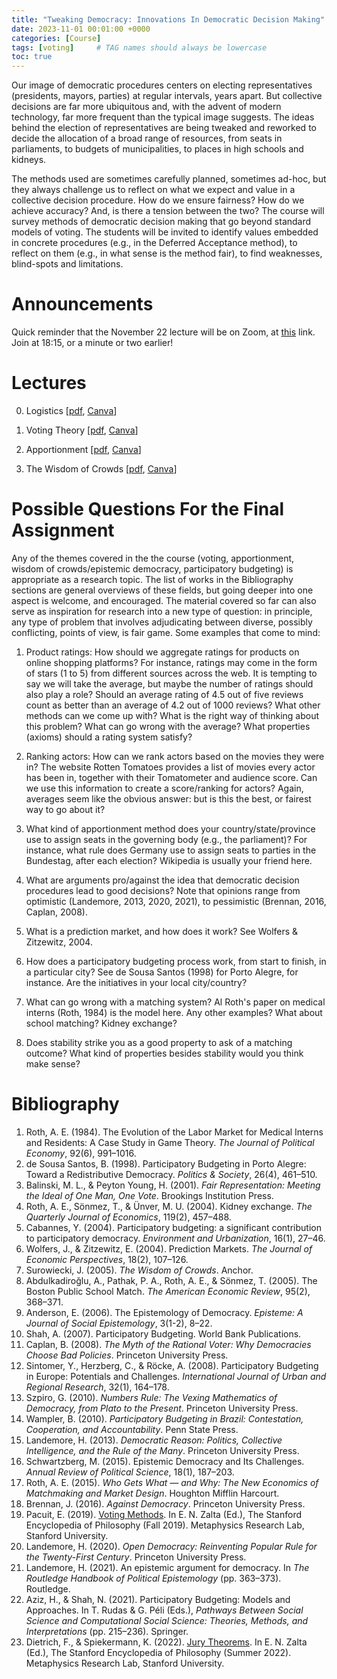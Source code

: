 ```yaml
---
title: "Tweaking Democracy: Innovations In Democratic Decision Making"
date: 2023-11-01 00:01:00 +0000
categories: [Course]
tags: [voting]     # TAG names should always be lowercase
toc: true
---
```


Our image of democratic procedures centers on electing representatives (presidents, mayors, parties) 
at regular intervals, years apart. 
But collective decisions are far more ubiquitous and, with the advent of modern technology, 
far more frequent than the typical image suggests. 
The ideas behind the election of representatives are being tweaked and reworked to decide 
the allocation of a broad range of resources, 
from seats in parliaments, to budgets of municipalities, to places in high schools and kidneys. 

The methods used are sometimes carefully planned, sometimes ad-hoc, but they always challenge us to reflect on what we expect and value in a collective decision procedure. 
How do we ensure fairness? How do we achieve accuracy? And, is there a tension between the two?
The course will survey methods of democratic decision making that go beyond standard models of voting. 
The students will be invited to identify values embedded in concrete procedures (e.g., in the Deferred Acceptance method), 
to reflect on them (e.g., in what sense is the method fair), to find weaknesses, blind-spots and limitations.

# Announcements
Quick reminder that the November 22 lecture will be on Zoom, 
at [this](https://uva-live.zoom.us/j/3387430531) link. 
Join at 18:15, or a minute or two earlier!

# Lectures
0. Logistics 
    [[pdf](/content/teaching/2023-tweaking-democracy/00-logistics.pdf), 
    [Canva](https://www.canva.com/design/DAFzmLcXo10/ADrQhyYsXa2NTzYnP5qr7Q/edit?utm_content=DAFzmLcXo10&utm_campaign=designshare&utm_medium=link2&utm_source=sharebutton)]

1. Voting Theory
    [[pdf](/content/teaching/2023-tweaking-democracy/01-voting.pdf), 
    [Canva](https://www.canva.com/design/DAFzmFGBED8/Pq8tdM9e-95pHbgOdqKCEA/edit?utm_content=DAFzmFGBED8&utm_campaign=designshare&utm_medium=link2&utm_source=sharebutton)]

2. Apportionment
    [[pdf](/content/teaching/2023-tweaking-democracy/02-apportionment.pdf), 
    [Canva](https://www.canva.com/design/DAF1ZofapcE/G6QKs8at_47hDmfChK5YjA/edit?utm_content=DAF1ZofapcE&utm_campaign=designshare&utm_medium=link2&utm_source=sharebutton)]

2. The Wisdom of Crowds
    [[pdf](/content/teaching/2023-tweaking-democracy/03-wisdom-crowds.pdf), 
    [Canva](https://www.canva.com/design/DAF23CiQPXU/7FMU_sf86cGsweUE2XIRSw/edit?utm_content=DAF23CiQPXU&utm_campaign=designshare&utm_medium=link2&utm_source=sharebutton)]

# Possible Questions For the Final Assignment
Any of the themes covered in the the course (voting, apportionment, wisdom of crowds/epistemic democracy, participatory budgeting) is appropriate as a research topic.
The list of works in the Bibliography sections are general overviews of these fields, but going deeper into one aspect is welcome, and encouraged.
The material covered so far can also serve as inspiration for research into a new type of question: in principle, any type of problem that involves adjudicating 
between diverse, possibly conflicting, points of view, is fair game. Some examples that come to mind:

1. Product ratings: How should we aggregate ratings for products on online shopping platforms? For instance, ratings may come in the form of stars (1 to 5) from different sources across the web. It is tempting to say we will take the average, but maybe the number of ratings should also play a role? Should an average rating of 4.5 out of five reviews count as better than an average of 4.2 out of 1000 reviews? What other methods can we come up with? What is the right way of thinking about this problem? What can go wrong with the average? What properties (axioms) should a rating system satisfy?

2. Ranking actors: How can we rank actors based on the movies they were in? The website Rotten Tomatoes provides a list of movies every actor has been in, together with their Tomatometer and audience score. Can we use this information to create a score/ranking for actors? Again, averages seem like the obvious answer: but is this the best, or fairest way to go about it?

3. What kind of apportionment method does your country/state/province use to assign seats in the governing body (e.g., the parliament)? For instance, what rule does Germany use to assign seats to parties in the Bundestag, after each election? Wikipedia is usually your friend here.

4. What are arguments pro/against the idea that democratic decision procedures lead to good decisions? Note that opinions range from optimistic (Landemore, 2013, 2020, 2021), to pessimistic (Brennan, 2016, Caplan, 2008).

5. What is a prediction market, and how does it work? See Wolfers & Zitzewitz, 2004. 

6. How does a participatory budgeting process work, from start to finish, in a particular city? See de Sousa Santos (1998) for Porto Alegre, for instance. Are the initiatives in your local city/country?

7. What can go wrong with a matching system? Al Roth's paper on medical interns (Roth, 1984) is the model here. Any other examples? What about school matching? Kidney exchange?

8. Does stability strike you as a good property to ask of a matching outcome? What kind of properties besides stability would you think make sense?




# Bibliography

1. Roth, A. E. (1984). The Evolution of the Labor Market for Medical Interns and Residents: A Case Study in Game Theory. *The Journal of Political Economy*, 92(6), 991–1016.
2. de Sousa Santos, B. (1998). Participatory Budgeting in Porto Alegre: Toward a Redistributive Democracy. *Politics & Society*, 26(4), 461–510.
3. Balinski, M. L., & Peyton Young, H. (2001). *Fair Representation: Meeting the Ideal of One Man, One Vote*. Brookings Institution Press.
4. Roth, A. E., Sönmez, T., & Ünver, M. U. (2004). Kidney exchange. *The Quarterly Journal of Economics*, 119(2), 457–488.
5. Cabannes, Y. (2004). Participatory budgeting: a significant contribution to participatory democracy. *Environment and Urbanization*, 16(1), 27–46.
6. Wolfers, J., & Zitzewitz, E. (2004). Prediction Markets. *The Journal of Economic Perspectives*, 18(2), 107–126.
7. Surowiecki, J. (2005). *The Wisdom of Crowds*. Anchor.
8. Abdulkadiroğlu, A., Pathak, P. A., Roth, A. E., & Sönmez, T. (2005). The Boston Public School Match. *The American Economic Review*, 95(2), 368–371.
9. Anderson, E. (2006). The Epistemology of Democracy. *Episteme: A Journal of Social Epistemology*, 3(1-2), 8–22.
10. Shah, A. (2007). Participatory Budgeting. World Bank Publications.
11. Caplan, B. (2008). *The Myth of the Rational Voter: Why Democracies Choose Bad Policies*. Princeton University Press.
12. Sintomer, Y., Herzberg, C., & Röcke, A. (2008). Participatory Budgeting in Europe: Potentials and Challenges. *International Journal of Urban and Regional Research*, 32(1), 164–178.
13. Szpiro, G. (2010). *Numbers Rule: The Vexing Mathematics of Democracy, from Plato to the Present*. Princeton University Press.
14. Wampler, B. (2010). *Participatory Budgeting in Brazil: Contestation, Cooperation, and Accountability*. Penn State Press.
15. Landemore, H. (2013). *Democratic Reason: Politics, Collective Intelligence, and the Rule of the Many*. Princeton University Press.
16. Schwartzberg, M. (2015). Epistemic Democracy and Its Challenges. *Annual Review of Political Science*, 18(1), 187–203.
17. Roth, A. E. (2015). *Who Gets What — and Why: The New Economics of Matchmaking and Market Design*. Houghton Mifflin Harcourt.
18. Brennan, J. (2016). *Against Democracy*. Princeton University Press.
19. Pacuit, E. (2019). [Voting Methods](https://plato.stanford.edu/archives/fall2019/entries/voting-methods/). In E. N. Zalta (Ed.), The Stanford Encyclopedia of Philosophy (Fall 2019). Metaphysics Research Lab, Stanford University.
20. Landemore, H. (2020). *Open Democracy: Reinventing Popular Rule for the Twenty-First Century*. Princeton University Press.
21. Landemore, H. (2021). An epistemic argument for democracy. In *The Routledge Handbook of Political Epistemology* (pp. 363–373). Routledge.
22. Aziz, H., & Shah, N. (2021). Participatory Budgeting: Models and Approaches. In T. Rudas & G. Péli (Eds.), *Pathways Between Social Science and Computational Social Science: Theories, Methods, and Interpretations* (pp. 215–236). Springer.
23. Dietrich, F., & Spiekermann, K. (2022). [Jury Theorems](https://plato.stanford.edu/archives/sum2022/entries/jury-theorems/). In E. N. Zalta (Ed.), The Stanford Encyclopedia of Philosophy (Summer 2022). Metaphysics Research Lab, Stanford University.

